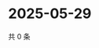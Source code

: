 # 2025-05-29

共 0 条

<!-- BEGIN ZHIHUQUESTIONS -->
<!-- 最后更新时间 Thu May 29 2025 13:12:26 GMT+0800 (China Standard Time) -->

<!-- END ZHIHUQUESTIONS -->
